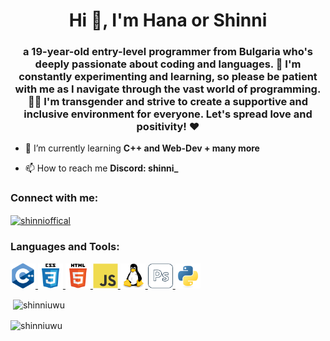 <h1 align="center">Hi 👋, I'm Hana or Shinni</h1>
<h3 align="center">a 19-year-old entry-level programmer from Bulgaria who's deeply passionate about coding and languages. 🌱 I'm constantly experimenting and learning, so please be patient with me as I navigate through the vast world of programming. 🏳️‍⚧️ I'm transgender and strive to create a supportive and inclusive environment for everyone. Let's spread love and positivity! ❤️</h3>

- 🌱 I’m currently learning **C++ and Web-Dev + many more**

- 📫 How to reach me **Discord: shinni_**

<h3 align="left">Connect with me:</h3>
<p align="left">
<a href="https://twitter.com/shinnioffical" target="blank"><img align="center" src="https://raw.githubusercontent.com/rahuldkjain/github-profile-readme-generator/master/src/images/icons/Social/twitter.svg" alt="shinnioffical" height="30" width="40" /></a>
</p>

<h3 align="left">Languages and Tools:</h3>
<p align="left"> <a href="https://www.w3schools.com/cpp/" target="_blank" rel="noreferrer"> <img src="https://raw.githubusercontent.com/devicons/devicon/master/icons/cplusplus/cplusplus-original.svg" alt="cplusplus" width="40" height="40"/> </a> <a href="https://www.w3schools.com/css/" target="_blank" rel="noreferrer"> <img src="https://raw.githubusercontent.com/devicons/devicon/master/icons/css3/css3-original-wordmark.svg" alt="css3" width="40" height="40"/> </a> <a href="https://www.w3.org/html/" target="_blank" rel="noreferrer"> <img src="https://raw.githubusercontent.com/devicons/devicon/master/icons/html5/html5-original-wordmark.svg" alt="html5" width="40" height="40"/> </a> <a href="https://developer.mozilla.org/en-US/docs/Web/JavaScript" target="_blank" rel="noreferrer"> <img src="https://raw.githubusercontent.com/devicons/devicon/master/icons/javascript/javascript-original.svg" alt="javascript" width="40" height="40"/> </a> <a href="https://www.linux.org/" target="_blank" rel="noreferrer"> <img src="https://raw.githubusercontent.com/devicons/devicon/master/icons/linux/linux-original.svg" alt="linux" width="40" height="40"/> </a> <a href="https://www.photoshop.com/en" target="_blank" rel="noreferrer"> <img src="https://raw.githubusercontent.com/devicons/devicon/master/icons/photoshop/photoshop-line.svg" alt="photoshop" width="40" height="40"/> </a> <a href="https://www.python.org" target="_blank" rel="noreferrer"> <img src="https://raw.githubusercontent.com/devicons/devicon/master/icons/python/python-original.svg" alt="python" width="40" height="40"/> </a> </p>

<p>&nbsp;<img align="center" src="https://github-readme-stats.vercel.app/api?username=shinniuwu&show_icons=true&theme=dark&locale=en" alt="shinniuwu" /></p>

<p><img align="center" src="https://github-readme-streak-stats.herokuapp.com/?user=shinniuwu&" alt="shinniuwu" /></p>

